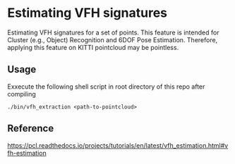 # Estimating VFH signatures

Estimating VFH signatures for a set of points. This feature is intended for Cluster (e.g., Object) Recognition and 6DOF Pose Estimation. Therefore, applying this feature on KITTI pointcloud may be pointless.

## Usage

Exxecute the following shell script in root directory of this repo after compiling

```shell
./bin/vfh_extraction <path-to-pointcloud>
```

## Reference

<https://pcl.readthedocs.io/projects/tutorials/en/latest/vfh_estimation.html#vfh-estimation>